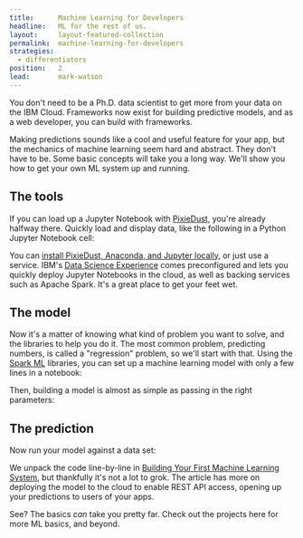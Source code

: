 ```yaml
---
title:      Machine Learning for Developers
headline:   ML for the rest of us.
layout:     layout-featured-collection
permalink:  machine-learning-for-developers
strategies: 
  - differentiators
position:	2
lead:       mark-watson
---
```


You don't need to be a Ph.D. data scientist to get more from your data on the IBM Cloud. Frameworks now exist for building predictive models, and as a web developer, you can build with frameworks.

Making predictions sounds like a cool and useful feature for your app, but the mechanics of machine learning seem hard and abstract. They don't have to be. Some basic concepts will take you a long way. We'll show you how to get your own ML system up and running.

## The tools

If you can load up a Jupyter Notebook with [PixieDust](/pixiedust-for-jupyter), you're already halfway there. Quickly load and display data, like the following in a Python Jupyter Notebook cell:

<script src="https://gist.github.com/mikebroberg/a8771513efceda07f0b7cb8a5c39f5fe.js"></script>

You can [install PixieDust, Anaconda, and Jupyter locally](https://ibm-watson-data-lab.github.io/pixiedust/install.html), or just use a service. IBM's [Data Science Experience](https://datascience.ibm.com/) comes preconfigured and lets you quickly deploy Jupyter Notebooks in the cloud, as well as backing services such as Apache Spark. It's a great place to get your feet wet.

## The model

Now it's a matter of knowing what kind of problem you want to solve, and the libraries to help you do it. The most common problem, predicting numbers, is called a "regression" problem, so we'll start with that. Using the [Spark ML](https://spark.apache.org/mllib/) libraries, you can set up a machine learning model with only a few lines in a notebook:

<script src="https://gist.github.com/mikebroberg/ba5efccf64f344805ddd5e9c2257e737.js"></script>

Then, building a model is almost as simple as passing in the right parameters:

<script src="https://gist.github.com/mikebroberg/75b08b0b5c5d7993baa92b3a0df4b173.js"></script>

## The prediction

Now run your model against a data set:

<script src="https://gist.github.com/mikebroberg/692a2e7cb79929677332866437e37d5c.js"></script>

We unpack the code line-by-line in [Building Your First Machine Learning System](https://medium.com/ibm-watson-data-lab/building-your-first-machine-learning-system-b3d9401927b7), but thankfully it's not a lot to grok. The article has more on deploying the model to the cloud to enable REST API access, opening up your predictions to users of your apps.

See? The basics _can_ take you pretty far. Check out the projects here for more ML basics, and beyond.

